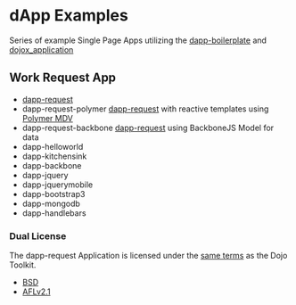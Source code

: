 # dApp Examples
Series of example Single Page Apps utilizing the [dapp-boilerplate](https://github.com/csantanapr/dapp-boilerplate) and [dojox_application](https://github.com/dmachi/dojox_application)


## Work Request App
- [dapp-request](https://github.com/csantanapr/dapp-examples/tree/master/dapp-request)
- dapp-request-polymer [dapp-request](https://github.com/csantanapr/dapp-examples/tree/master/dapp-request) with reactive templates using [Polymer MDV](https://github.com/Polymer/mdv)
- dapp-request-backbone [dapp-request](https://github.com/csantanapr/dapp-examples/tree/master/dapp-request) using BackboneJS Model for data 
- dapp-helloworld
- dapp-kitchensink
- dapp-backbone
- dapp-jquery
- dapp-jquerymobile
- dapp-bootstrap3
- dapp-mongodb
- dapp-handlebars



### Dual License
The dapp-request Application is licensed under the [same
terms](https://github.com/dojo/dojo/blob/master/LICENSE) as the Dojo
Toolkit.

* [BSD](https://github.com/dojo/dojo/blob/master/LICENSE#L13)
* [AFLv2.1](https://github.com/dojo/dojo/blob/master/LICENSE#L43)
